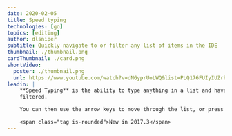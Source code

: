 ```yaml
---
date: 2020-02-05
title: Speed typing
technologies: [go]
topics: [editing]
author: dlsniper
subtitle: Quickly navigate to or filter any list of items in the IDE
thumbnail: ./thumbnail.png
cardThumbnail: ./card.png
shortVideo:
  poster: ./thumbnail.png
  url: https://www.youtube.com/watch?v=dNGyprUoLWQ&list=PLQ176FUIyIUZrbrlz4AY1V8VzBJKZyVlW&index=150
leadin: |
    **Speed Typing** is the ability to type anything in a list and have the results
    filtered.

    You can then use the arrow keys to move through the list, or press _Esc_ to dismiss the filter.

    <span class="tag is-rounded">New in 2017.3</span>
---
```


